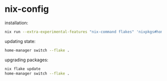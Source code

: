 # nix-config

installation:
```sh
nix run --extra-experimental-features "nix-command flakes" 'nixpkgs#home-manager' -- --flake . switch
```

updating state:
```sh
home-manager switch --flake .
```

upgrading packages:
```sh
nix flake update
home-manager switch --flake .
```
